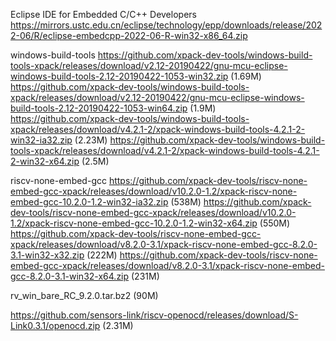 Eclipse IDE for Embedded C/C++ Developers
https://mirrors.ustc.edu.cn/eclipse/technology/epp/downloads/release/2022-06/R/eclipse-embedcpp-2022-06-R-win32-x86_64.zip

windows-build-tools
https://github.com/xpack-dev-tools/windows-build-tools-xpack/releases/download/v2.12-20190422/gnu-mcu-eclipse-windows-build-tools-2.12-20190422-1053-win32.zip
(1.69M)
https://github.com/xpack-dev-tools/windows-build-tools-xpack/releases/download/v2.12-20190422/gnu-mcu-eclipse-windows-build-tools-2.12-20190422-1053-win64.zip
(1.9M)
https://github.com/xpack-dev-tools/windows-build-tools-xpack/releases/download/v4.2.1-2/xpack-windows-build-tools-4.2.1-2-win32-ia32.zip
(2.23M)
https://github.com/xpack-dev-tools/windows-build-tools-xpack/releases/download/v4.2.1-2/xpack-windows-build-tools-4.2.1-2-win32-x64.zip
(2.5M)

riscv-none-embed-gcc
https://github.com/xpack-dev-tools/riscv-none-embed-gcc-xpack/releases/download/v10.2.0-1.2/xpack-riscv-none-embed-gcc-10.2.0-1.2-win32-ia32.zip
(538M)
https://github.com/xpack-dev-tools/riscv-none-embed-gcc-xpack/releases/download/v10.2.0-1.2/xpack-riscv-none-embed-gcc-10.2.0-1.2-win32-x64.zip
(550M)
https://github.com/xpack-dev-tools/riscv-none-embed-gcc-xpack/releases/download/v8.2.0-3.1/xpack-riscv-none-embed-gcc-8.2.0-3.1-win32-x32.zip
(222M)
https://github.com/xpack-dev-tools/riscv-none-embed-gcc-xpack/releases/download/v8.2.0-3.1/xpack-riscv-none-embed-gcc-8.2.0-3.1-win32-x64.zip
(231M)

rv_win_bare_RC_9.2.0.tar.bz2
(90M)

https://github.com/sensors-link/riscv-openocd/releases/download/S-Link0.3.1/openocd.zip
(2.31M)